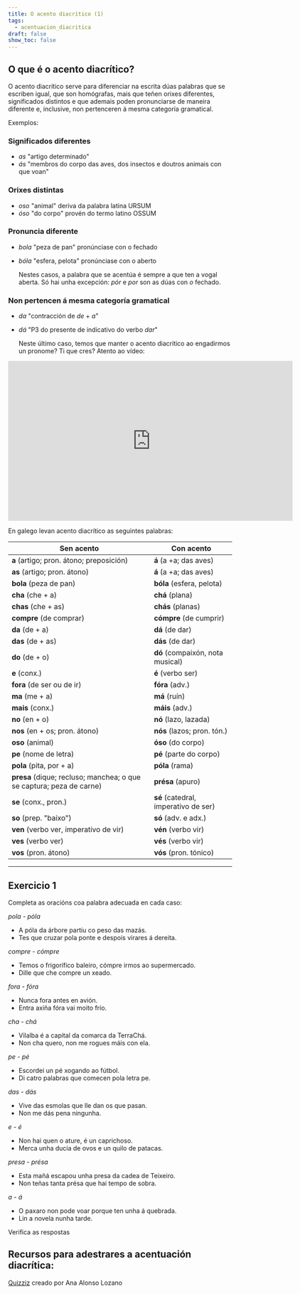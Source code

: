 ```yaml
---
title: O acento diacrítico (1)
tags:
  - acentuacion_diacritica
draft: false
show_toc: false
---
```

## O que é o acento diacrítico?

O acento diacrítico serve para diferenciar na escrita dúas palabras que se escriben igual, que son homógrafas, mais que teñen orixes diferentes, significados distintos e que ademais poden pronunciarse de maneira diferente e, inclusive, non pertenceren á mesma categoría gramatical.

Exemplos:

### Significados diferentes

* *as* "artigo determinado"
* *ás* "membros do corpo das aves, dos insectos e doutros animais con que voan"

### Orixes distintas

* *oso* "animal" deriva da palabra latina URSUM
* *óso* "do corpo" provén do termo latino OSSUM

### Pronuncia diferente

* *bola* "peza de pan" pronúnciase con o fechado
* *bóla* "esfera, pelota" pronúnciase con o aberto

  Nestes casos, a palabra que se acentúa é sempre a que ten a vogal aberta. Só hai unha excepción: *pór* e *por* son as dúas con *o* fechado.

### Non pertencen á mesma categoría gramatical

* *da* "contracción de *de* + *a*"
* *dá* "P3 do presente de indicativo do verbo *dar*"

  Neste último caso, temos que manter o acento diacrítico ao engadirmos un pronome?
Ti que cres? Atento ao vídeo:

<iframe src="https://player.vimeo.com/video/179171705?title=0&byline=0&portrait=0" width="640" height="360" frameborder="0" allow="autoplay; fullscreen" allowfullscreen></iframe>

En galego levan acento diacrítico as seguintes palabras:

| Sen acento                                                           | Con acento                           |
| -------------------------------------------------------------------- | ------------------------------------ |
| **a** (artigo; pron. átono; preposición)                             | **á** (a +a; das aves)               |
| **as** (artigo; pron. átono)                                         | **á** (a +a; das aves)               |
| **bola** (peza de pan)                                               | **bóla** (esfera, pelota)            |
| **cha** (che + a)                                                    | **chá** (plana)                      |
| **chas** (che + as)                                                  | **chás** (planas)                    |
| **compre** (de comprar)                                              | **cómpre** (de cumprir)              |
| **da** (de + a)                                                      | **dá** (de dar)                      |
| **das** (de + as)                                                    | **dás** (de dar)                     |
| **do** (de + o)                                                      | **dó** (compaixón, nota musical)     |
| **e** (conx.)                                                        | **é** (verbo ser)                    |
| **fora** (de ser ou de ir)                                           | **fóra** (adv.)                      |
| **ma** (me + a)                                                      | **má** (ruín)                        |
| **mais** (conx.)                                                     | **máis** (adv.)                      |
| **no** (en + o)                                                      | **nó** (lazo, lazada)                |
| **nos** (en + os; pron. átono)                                       | **nós** (lazos; pron. tón.)          |
| **oso** (animal)                                                     | **óso** (do corpo)                   |
| **pe** (nome de letra)                                               | **pé** (parte do corpo)              |
| **pola** (pita, por + a)                                             | **póla** (rama)                      |
| **presa** (dique; recluso; manchea; o que se captura; peza de carne) | **présa** (apuro)                    |
| **se** (conx., pron.)                                                | **sé** (catedral, imperativo de ser) |
| **so** (prep. "baixo")                                               | **só** (adv. e adx.)                 |
| **ven** (verbo ver, imperativo de vir)                               | **vén** (verbo vir)                  |
| **ves** (verbo ver)                                                  | **vés** (verbo vir)                  |
| **vos** (pron. átono)                                                | **vós** (pron. tónico)               |

- - -

## Exercicio 1

Completa as oracións coa palabra adecuada en cada caso:

*pola - póla*

* A <e-answer>póla</e-answer> da árbore partiu co peso das mazás.
* Tes que cruzar <e-answer>pola</e-answer> ponte e despois virares á dereita.

*compre - cómpre*

* Temos o frigorífico baleiro, <e-answer>cómpre</e-answer> irmos ao supermercado.
* Dille que che <e-answer>compre</e-answer> un xeado.

*fora - fóra*

* Nunca <e-answer>fora</e-answer> antes en avión.
* Entra axiña <e-answer>fóra</e-answer> vai moito frío.

*cha - chá*

* Vilalba é a capital da comarca da Terra<e-answer>Chá</e-answer>.
* Non <e-answer>cha</e-answer> quero, non me rogues máis con ela.

*pe - pé*

* Escordei un <e-answer>pé</e-answer> xogando ao fútbol.
* Di catro palabras que comecen pola letra <e-answer>pe</e-answer>.

*das - dás*

* Vive <e-answer>das</e-answer> esmolas que lle dan os que pasan.
* Non me <e-answer>dás</e-answer> pena ningunha.

*e - é*

* Non hai quen o ature, <e-answer>é</e-answer> un caprichoso.
* Merca unha ducia de ovos <e-answer>e</e-answer> un quilo de patacas.

*presa - présa*

* Esta mañá escapou unha <e-answer>presa</e-answer> da cadea de Teixeiro.
* Non teñas tanta <e-answer>présa</e-answer> que hai tempo de sobra.

*a - á*

* O paxaro non pode voar porque ten unha <e-answer>á</e-answer> quebrada.
* Lin <e-answer>a</e-answer> novela nunha tarde.

<e-validate>Verifica as respostas</e-validate>

## Recursos para adestrares a acentuación diacrítica:

[Quizziz](https://quizizz.com/join/quiz/6009c73c004a13001bca6d48/start?studentShare=true) creado por Ana Alonso Lozano
